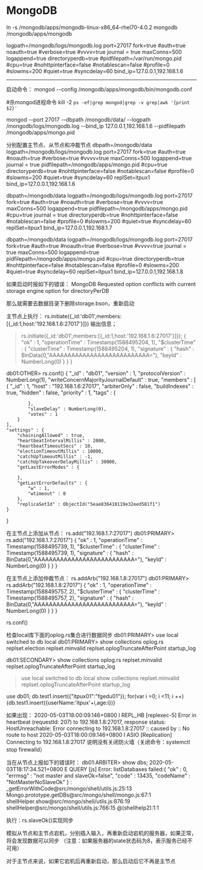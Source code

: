 # MongoDB

ln -s /mongodb/apps/mongodb-linux-x86_64-rhel70-4.0.2 mongodb /mongodb/apps/mongodb

logpath=/mongodb/logs/mongodb.log
port=27017
fork=true
#auth=true
noauth=true
#verbose=true
#vvvv=true
journal = true
maxConns=500
logappend=true
directoryperdb=true
#pidfilepath=/var/run/mongo.pid
#cpu=true
#nohttpinterface=false
#notablescan=false
#profile=0
#slowms=200
#quiet=true
#syncdelay=60
bind_ip=127.0.0.1,192.168.1.6

------------------------------
启动命令：
mongod --config /mongodb/apps/mongodb/bin/mongodb.conf

#杀mongod进程命令
kill -2 `ps -ef|grep mongod|grep -v grep|awk '{print $2}'`

mongod --port 27017 --dbpath /mongodb/data/ --logpath /mongodb/logs/mongodb.log --bind_ip 127.0.0.1,192.168.1.6
--pidfilepath /mongodb/apps/mongo.pid

分别配置主节点、从节点和冲裁节点
dbpath=/mongodb/data
logpath=/mongodb/logs/mongodb.log
port=27017
fork=true
#auth=true
#noauth=true
#verbose=true
#vvvv=true
maxConns=500
logappend=true
journal = true
pidfilepath=/mongodb/apps/mongo.pid
#cpu=true
directoryperdb=true
#nohttpinterface=false
#notablescan=false
#profile=0
#slowms=200
#quiet=true
#syncdelay=60
replSet=itpux1
bind_ip=127.0.0.1,192.168.1.6


dbpath=/mongodb/data
logpath=/mongodb/logs/mongodb.log
port=27017
fork=true
#auth=true
#noauth=true
#verbose=true
#vvvv=true
maxConns=500
logappend=true
pidfilepath=/mongodb/apps/mongo.pid
#cpu=true
journal = true
directoryperdb=true
#nohttpinterface=false
#notablescan=false
#profile=0
#slowms=200
#quiet=true
#syncdelay=60
replSet=itpux1
bind_ip=127.0.0.1,192.168.1.7

dbpath=/mongodb/data
logpath=/mongodb/logs/mongodb.log
port=27017
fork=true
#auth=true
#noauth=true
#verbose=true
#vvvv=true
journal = true
maxConns=500
logappend=true
pidfilepath=/mongodb/apps/mongo.pid
#cpu=true
directoryperdb=true
#nohttpinterface=false
#notablescan=false
#profile=0
#slowms=200
#quiet=true
#syncdelay=60
replSet=itpux1
bind_ip=127.0.0.1,192.168.1.8

如果启动时报如下的错误：
MongoDB Requested option conflicts with current storage engine option for directoryPerDB

那么就需要去数据目录下删除storage.bson，重新启动


主节点上执行：
rs.initiate({_id:'db01',members:[{_id:1,host:'192.168.1.6:27017'}]})
输出信息；
> rs.initiate({_id:'db01',members:[{_id:1,host:'192.168.1.6:27017'}]});
> {
> "ok" : 1,
> "operationTime" : Timestamp(1588495204, 1),
> "$clusterTime" : {
> 	"clusterTime" : Timestamp(1588495204, 1),
> 	"signature" : {
> 		"hash" : BinData(0,"AAAAAAAAAAAAAAAAAAAAAAAAAAA="),
> 		"keyId" : NumberLong(0)
> 	}
> }
> }


db01:OTHER> rs.conf()
{
	"_id" : "db01",
	"version" : 1,
	"protocolVersion" : NumberLong(1),
	"writeConcernMajorityJournalDefault" : true,
	"members" : [
		{
			"_id" : 1,
			"host" : "192.168.1.6:27017",
			"arbiterOnly" : false,
			"buildIndexes" : true,
			"hidden" : false,
			"priority" : 1,
			"tags" : {
				
			},
			"slaveDelay" : NumberLong(0),
			"votes" : 1
		}
	],
	"settings" : {
		"chainingAllowed" : true,
		"heartbeatIntervalMillis" : 2000,
		"heartbeatTimeoutSecs" : 10,
		"electionTimeoutMillis" : 10000,
		"catchUpTimeoutMillis" : -1,
		"catchUpTakeoverDelayMillis" : 30000,
		"getLastErrorModes" : {
			
		},
		"getLastErrorDefaults" : {
			"w" : 1,
			"wtimeout" : 0
		},
		"replicaSetId" : ObjectId("5eae836410119e32eed581f1")
	}
}

在主节点上添加从节点：
rs.add("192.168.1.7:27017")
db01:PRIMARY> rs.add("192.168.1.7:27017")
{
	"ok" : 1,
	"operationTime" : Timestamp(1588495739, 1),
	"$clusterTime" : {
		"clusterTime" : Timestamp(1588495739, 1),
		"signature" : {
			"hash" : BinData(0,"AAAAAAAAAAAAAAAAAAAAAAAAAAA="),
			"keyId" : NumberLong(0)
		}
	}
}

在主节点上添加仲裁节点：
rs.addArb("192.168.1.8:27017")
db01:PRIMARY> rs.addArb("192.168.1.8:27017")
{
	"ok" : 1,
	"operationTime" : Timestamp(1588495757, 2),
	"$clusterTime" : {
		"clusterTime" : Timestamp(1588495757, 2),
		"signature" : {
			"hash" : BinData(0,"AAAAAAAAAAAAAAAAAAAAAAAAAAA="),
			"keyId" : NumberLong(0)
		}
	}
}

rs.conf()

检查local库下面的oplog.rs集合进行数据同步
db01:PRIMARY> use local
switched to db local
db01:PRIMARY> show collections
oplog.rs
replset.election
replset.minvalid
replset.oplogTruncateAfterPoint
startup_log


db01:SECONDARY> show collections
oplog.rs
replset.minvalid
replset.oplogTruncateAfterPoint
startup_log


> use local
> switched to db local
> show collections
> replset.minvalid
> replset.oplogTruncateAfterPoint
> startup_log


use db01;
db.test1.insert({"itpux01":"fgedu01"});
for(var i =0; i <11; i ++){db.test1.insert({userName:'itpux'+i,age:i})}

如果出现：
2020-05-03T18:00:09.146+0800 I REPL_HB  [replexec-5] Error in heartbeat (requestId: 207) to 192.168.1.8:27017, response status: HostUnreachable: Error connecting to 192.168.1.8:27017 :: caused by :: No route to host
2020-05-03T18:00:09.146+0800 I ASIO     [Replication] Connecting to 192.168.1.8:27017
说明没有关闭防火墙（关闭命令：systemctl stop firewalld）

当在从节点上报如下的错误时：
db01:ARBITER> show dbs;
2020-05-03T18:17:34.521+0800 E QUERY    [js] Error: listDatabases failed:{
	"ok" : 0,
	"errmsg" : "not master and slaveOk=false",
	"code" : 13435,
	"codeName" : "NotMasterNoSlaveOk"
} :
_getErrorWithCode@src/mongo/shell/utils.js:25:13
Mongo.prototype.getDBs@src/mongo/shell/mongo.js:67:1
shellHelper.show@src/mongo/shell/utils.js:876:19
shellHelper@src/mongo/shell/utils.js:766:15
@(shellhelp2):1:1

执行：rs.slaveOk()实现同步

模拟从节点和主节点宕机，分别插入输入，再重新启动宕机的服务器，如果正常，将会发现数据可以同步
（注意：如果服务器的state状态码为8，表示服务已经不可用）

对于主节点来说，如果它宕机后再重新启动，那么启动后它不再是主节点